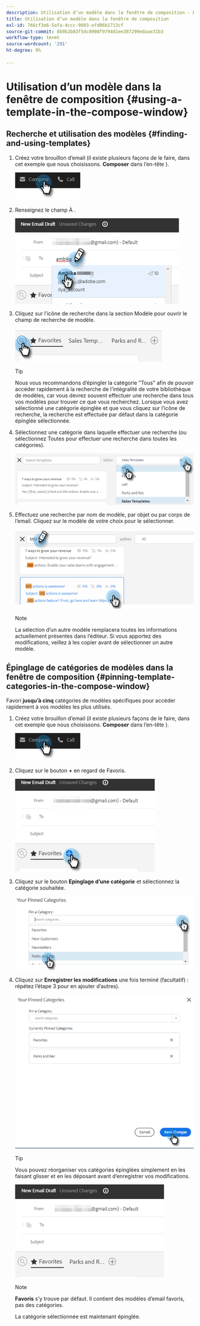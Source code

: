 ```yaml
---
description: Utilisation d’un modèle dans la fenêtre de composition - Documents Marketo - Documentation du produit
title: Utilisation d’un modèle dans la fenêtre de composition
exl-id: 766cf3e6-5afa-4ccc-9093-efd06b1713cf
source-git-commit: 8b9b2b83f5dc8908f9794d1ee387299edaae31b3
workflow-type: tm+mt
source-wordcount: '291'
ht-degree: 0%

---
```


# Utilisation d’un modèle dans la fenêtre de composition {#using-a-template-in-the-compose-window}

## Recherche et utilisation des modèles {#finding-and-using-templates}

1. Créez votre brouillon d’email (il existe plusieurs façons de le faire, dans cet exemple que nous choisissons. **Composer** dans l’en-tête ).

   ![](assets/using-a-template-in-the-compose-window-1.png)

1. Renseignez le champ À .

   ![](assets/using-a-template-in-the-compose-window-2.png)

1. Cliquez sur l’icône de recherche dans la section Modèle pour ouvrir le champ de recherche de modèle.

   ![](assets/using-a-template-in-the-compose-window-3.png)

   >[!TIP]
   >
   >Nous vous recommandons d’épingler la catégorie &quot;Tous&quot; afin de pouvoir accéder rapidement à la recherche de l’intégralité de votre bibliothèque de modèles, car vous devrez souvent effectuer une recherche dans tous vos modèles pour trouver ce que vous recherchez. Lorsque vous avez sélectionné une catégorie épinglée et que vous cliquez sur l’icône de recherche, la recherche est effectuée par défaut dans la catégorie épinglée sélectionnée.

1. Sélectionnez une catégorie dans laquelle effectuer une recherche (ou sélectionnez Toutes pour effectuer une recherche dans toutes les catégories).

   ![](assets/using-a-template-in-the-compose-window-4.png)

1. Effectuez une recherche par nom de modèle, par objet ou par corps de l’email. Cliquez sur le modèle de votre choix pour le sélectionner.

   ![](assets/using-a-template-in-the-compose-window-5.png)

   >[!NOTE]
   >
   >La sélection d’un autre modèle remplacera toutes les informations actuellement présentes dans l’éditeur. Si vous apportez des modifications, veillez à les copier avant de sélectionner un autre modèle.

## Épinglage de catégories de modèles dans la fenêtre de composition {#pinning-template-categories-in-the-compose-window}

Favori **jusqu’à cinq** catégories de modèles spécifiques pour accéder rapidement à vos modèles les plus utilisés.

1. Créez votre brouillon d’email (il existe plusieurs façons de le faire, dans cet exemple que nous choisissons. **Composer** dans l’en-tête ).

   ![](assets/using-a-template-in-the-compose-window-6.png)

1. Cliquez sur le bouton **+** en regard de Favoris.

   ![](assets/using-a-template-in-the-compose-window-7.png)

1. Cliquez sur le bouton **Epinglage d’une catégorie** et sélectionnez la catégorie souhaitée.

   ![](assets/using-a-template-in-the-compose-window-8.png)

1. Cliquez sur **Enregistrer les modifications** une fois terminé (facultatif) : répétez l’étape 3 pour en ajouter d’autres).

   ![](assets/using-a-template-in-the-compose-window-9.png)

   >[!TIP]
   >
   >Vous pouvez réorganiser vos catégories épinglées simplement en les faisant glisser et en les déposant avant d’enregistrer vos modifications.

   ![](assets/using-a-template-in-the-compose-window-10.png)

   >[!NOTE]
   >
   >**Favoris** s’y trouve par défaut. Il contient des modèles d’email favoris, pas des catégories.

   La catégorie sélectionnée est maintenant épinglée.
